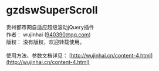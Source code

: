 # gzdswSuperScroll
贵州都市网自适应超级滚动jQuery插件<br/>
作者： wujinhai (940390@qq.com)<br/>
版权： 没有版权，欢迎转载使用。<br/>
<br/>
使用方法、参数文档详见： [http://wujinhai.cn/content-4.html](http://wujinhai.cn/content-4.html)